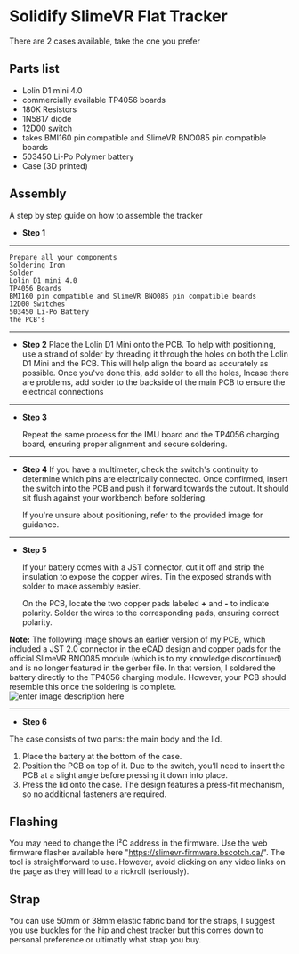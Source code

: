 # Solidify SlimeVR  Flat Tracker


There are 2 cases available, take the one you prefer




## Parts list
- Lolin D1 mini 4.0
- commercially available TP4056 boards
- 180K Resistors
- 1N5817 diode
- 12D00 switch
- takes BMI160 pin compatible and SlimeVR BNO085 pin compatible boards
- 503450 Li-Po Polymer battery
- Case (3D printed)


## Assembly
A step by step guide on how to assemble the tracker

* **Step 1**
---------- 
    Prepare all your components
    Soldering Iron
    Solder
    Lolin D1 mini 4.0
    TP4056 Boards
    BMI160 pin compatible and SlimeVR BNO085 pin compatible boards
    12D00 Switches
    503450 Li-Po Battery
    the PCB's
------------
- **Step 2**
Place the Lolin D1 Mini onto the PCB. To help with positioning, use a strand of solder by threading it through the holes on both the Lolin D1 Mini and the PCB. This will help align the board as accurately as possible. Once you've done this, add solder to all the holes, Incase there are problems, add solder to the backside of the main PCB to ensure the electrical connections



---
- **Step 3**

	Repeat the same process for the IMU board and the TP4056 charging board, ensuring proper alignment and secure soldering.
 ---
- **Step 4**
If you have a multimeter, check the switch's continuity to determine which pins are electrically connected. Once confirmed, insert the switch into the PCB and push it forward towards the cutout. It should sit flush against your workbench before soldering.

	If you're unsure about positioning, refer to the provided image for guidance.

 ---
 - **Step 5**

	If your battery comes with a JST connector, cut it off and strip the insulation to expose the
	copper wires. Tin the exposed strands with solder to make assembly easier.

	On the PCB, locate the two copper pads labeled **+** and **-** to indicate polarity. Solder the
	wires to the corresponding pads, ensuring correct polarity.

**Note:** The following image shows an earlier version of my PCB, which included a JST 2.0 connector in the eCAD design and copper pads for the official SlimeVR BNO085 module (which is to my knowledge discontinued) and is no longer featured in the gerber file. In that version, I soldered the battery directly to the TP4056 charging module. However, your PCB should resemble this once the soldering is complete.
![enter image description here](https://cdn.discordapp.com/attachments/635870829619707905/1348265709331026051/IMG_20250309_130142985_HDR.jpg?ex=67ced5ca&is=67cd844a&hm=3b663daeb26def1367c31b6fa8cca3dd19d9f3f39d1503056956e1ffed2acb0e&)


 --- 
- **Step 6** 


The case consists of two parts: the main body and the lid.

1.  Place the battery at the bottom of the case.
2.  Position the PCB on top of it. Due to the switch, you’ll need to insert the PCB at a slight angle before pressing it down into place.
3.  Press the lid onto the case. The design features a press-fit mechanism, so no additional fasteners are required.

  
## Flashing

You may need to change the I²C address in the firmware. Use the web firmware flasher available here "https://slimevr-firmware.bscotch.ca/". The tool is straightforward to use. However, avoid clicking on any video links on the page as they will lead to a rickroll (seriously).


## Strap
You can use 50mm or 38mm elastic fabric band for the straps, I suggest you use buckles for the hip and chest tracker but this comes down to personal preference or ultimatly what strap you buy.
